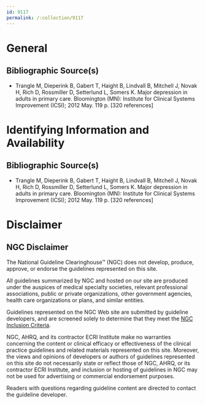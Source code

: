 ```yaml
---
id: 9117
permalink: /:collection/9117
---
```


# General

## Bibliographic Source(s)

- Trangle M, Dieperink B, Gabert T, Haight B, Lindvall B, Mitchell J, Novak H, Rich D, Rossmiller D, Setterlund L, Somers K. Major depression in adults in primary care. Bloomington (MN): Institute for Clinical Systems Improvement (ICSI); 2012 May. 119 p. [320 references]

# Identifying Information and Availability

## Bibliographic Source(s)

- Trangle M, Dieperink B, Gabert T, Haight B, Lindvall B, Mitchell J, Novak H, Rich D, Rossmiller D, Setterlund L, Somers K. Major depression in adults in primary care. Bloomington (MN): Institute for Clinical Systems Improvement (ICSI); 2012 May. 119 p. [320 references]

# Disclaimer

## NGC Disclaimer

The National Guideline Clearinghouse™ (NGC) does not develop, produce, approve, or endorse the guidelines represented on this site.

All guidelines summarized by NGC and hosted on our site are produced under the auspices of medical specialty societies, relevant professional associations, public or private organizations, other government agencies, health care organizations or plans, and similar entities.

Guidelines represented on the NGC Web site are submitted by guideline developers, and are screened solely to determine that they meet the [NGC Inclusion Criteria](/help-and-about/summaries/inclusion-criteria).

NGC, AHRQ, and its contractor ECRI Institute make no warranties concerning the content or clinical efficacy or effectiveness of the clinical practice guidelines and related materials represented on this site. Moreover, the views and opinions of developers or authors of guidelines represented on this site do not necessarily state or reflect those of NGC, AHRQ, or its contractor ECRI Institute, and inclusion or hosting of guidelines in NGC may not be used for advertising or commercial endorsement purposes.

Readers with questions regarding guideline content are directed to contact the guideline developer.

